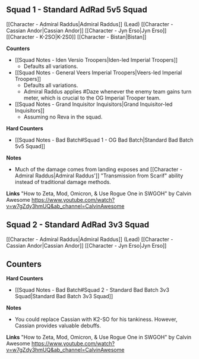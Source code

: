 
## Squad 1 - Standard AdRad 5v5 Squad
[[Character - Admiral Raddus|Admiral Raddus]] (Lead)
[[Character - Cassian Andor|Cassian Andor]]
[[Character - Jyn Erso|Jyn Erso]]
[[Character - K-2SO|K-2S0]]
[[Character - Bistan|Bistan]]

**Counters**
 - [[Squad Notes - Iden Versio Troopers|Iden-led Imperial Troopers]]
	 - Defaults all variations.
 - [[Squad Notes - General Veers Imperial Troopers|Veers-led Imperial Troopers]]
	 - Defaults all variations.
	 - Admiral Raddus applies #Daze whenever the enemy team gains turn meter, which is crucial to the OG Imperial Trooper team.
 - [[Squad Notes - Grand Inquisitor Inquisitors|Grand Inquisitor-led Inquisitors]]
	 - Assuming no Reva in the squad.

**Hard Counters**
 - [[Squad Notes - Bad Batch#Squad 1 - OG Bad Batch|Standard Bad Batch 5v5 Squad]]

**Notes**
 - Much of the damage comes from landing exposes and [[Character - Admiral Raddus|Admiral Raddus']] "Transmission from Scarif" ability instead of traditional damage methods.

**Links**
"How to Zeta, Mod, Omicron, & Use Rogue One in SWGOH" by Calvin Awesome
https://www.youtube.com/watch?v=w7gZdy3hmUQ&ab_channel=CalvinAwesome

## Squad 2 - Standard AdRad 3v3 Squad
[[Character - Admiral Raddus|Admiral Raddus]] (Lead)
[[Character - Cassian Andor|Cassian Andor]]
[[Character - Jyn Erso|Jyn Erso]]

**Counters**
 - 

**Hard Counters**
 - [[Squad Notes - Bad Batch#Squad 2 - Standard Bad Batch 3v3 Squad|Standard Bad Batch 3v3 Squad]]

**Notes**
 - You could replace Cassian with K2-SO for his tankiness. However, Cassian provides valuable debuffs. 

**Links**
"How to Zeta, Mod, Omicron, & Use Rogue One in SWGOH" by Calvin Awesome
https://www.youtube.com/watch?v=w7gZdy3hmUQ&ab_channel=CalvinAwesome
